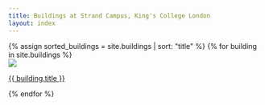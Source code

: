 ```yaml
---
title: Buildings at Strand Campus, King's College London
layout: index
---
```


<div id = "gallery">
  {% assign sorted_buildings = site.buildings | sort: "title" %}
{% for building in site.buildings %}
   <div class = "grid_cell">
      <a href = "{{ building.url | relative_url }}"><img src="{{ building.image-url1 }}" class="gallery_thumb"></a>
      <p class = "caption"><a href = "{{ building.url | relative_url }}">{{ building.title }}</a> </p>
    </div>
  {% endfor %}
</div>
